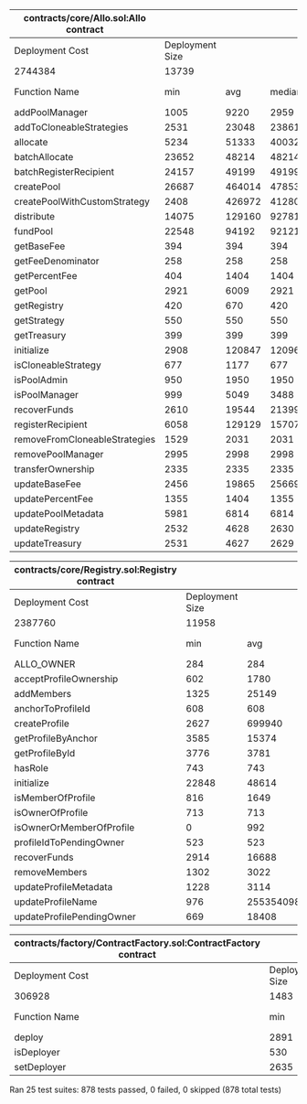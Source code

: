 | contracts/core/Allo.sol:Allo contract |                 |        |        |        |         |
|---------------------------------------|-----------------|--------|--------|--------|---------|
| Deployment Cost                       | Deployment Size |        |        |        |         |
| 2744384                               | 13739           |        |        |        |         |
| Function Name                         | min             | avg    | median | max    | # calls |
| addPoolManager                        | 1005            | 9220   | 2959   | 23698  | 3       |
| addToCloneableStrategies              | 2531            | 23048  | 23861  | 25861  | 45      |
| allocate                              | 5234            | 51333  | 40032  | 138575 | 57      |
| batchAllocate                         | 23652           | 48214  | 48214  | 72776  | 2       |
| batchRegisterRecipient                | 24157           | 49199  | 49199  | 74242  | 2       |
| createPool                            | 26687           | 464014 | 478535 | 478535 | 44      |
| createPoolWithCustomStrategy          | 2408            | 426972 | 412808 | 533384 | 755     |
| distribute                            | 14075           | 129160 | 92781  | 292987 | 13      |
| fundPool                              | 22548           | 94192  | 92121  | 121964 | 147     |
| getBaseFee                            | 394             | 394    | 394    | 394    | 2       |
| getFeeDenominator                     | 258             | 258    | 258    | 258    | 2       |
| getPercentFee                         | 404             | 1404   | 1404   | 2404   | 4       |
| getPool                               | 2921            | 6009   | 2921   | 16921  | 193     |
| getRegistry                           | 420             | 670    | 420    | 2420   | 758     |
| getStrategy                           | 550             | 550    | 550    | 550    | 42      |
| getTreasury                           | 399             | 399    | 399    | 399    | 2       |
| initialize                            | 2908            | 120847 | 120967 | 140867 | 818     |
| isCloneableStrategy                   | 677             | 1177   | 677    | 2677   | 4       |
| isPoolAdmin                           | 950             | 1950   | 1950   | 2950   | 2       |
| isPoolManager                         | 999             | 5049   | 3488   | 9488   | 981     |
| recoverFunds                          | 2610            | 19544  | 21399  | 34625  | 3       |
| registerRecipient                     | 6058            | 129129 | 157072 | 205379 | 74      |
| removeFromCloneableStrategies         | 1529            | 2031   | 2031   | 2533   | 2       |
| removePoolManager                     | 2995            | 2998   | 2998   | 3002   | 2       |
| transferOwnership                     | 2335            | 2335   | 2335   | 2335   | 51      |
| updateBaseFee                         | 2456            | 19865  | 25669  | 25669  | 4       |
| updatePercentFee                      | 1355            | 1404   | 1355   | 8593   | 193     |
| updatePoolMetadata                    | 5981            | 6814   | 6814   | 7648   | 2       |
| updateRegistry                        | 2532            | 4628   | 2630   | 8722   | 3       |
| updateTreasury                        | 2531            | 4627   | 2629   | 8721   | 3       |


| contracts/core/Registry.sol:Registry contract |                 |                     |        |                     |         |
|-----------------------------------------------|-----------------|---------------------|--------|---------------------|---------|
| Deployment Cost                               | Deployment Size |                     |        |                     |         |
| 2387760                                       | 11958           |                     |        |                     |         |
| Function Name                                 | min             | avg                 | median | max                 | # calls |
| ALLO_OWNER                                    | 284             | 284                 | 284    | 284                 | 1       |
| acceptProfileOwnership                        | 602             | 1780                | 2137   | 2602                | 3       |
| addMembers                                    | 1325            | 25149               | 25909  | 46778               | 67      |
| anchorToProfileId                             | 608             | 608                 | 608    | 608                 | 4       |
| createProfile                                 | 2627            | 699940              | 700009 | 830027              | 2486    |
| getProfileByAnchor                            | 3585            | 15374               | 19585  | 20071               | 274     |
| getProfileById                                | 3776            | 3781                | 3776   | 5240                | 2466    |
| hasRole                                       | 743             | 743                 | 743    | 743                 | 1       |
| initialize                                    | 22848           | 48614               | 48645  | 48645               | 856     |
| isMemberOfProfile                             | 816             | 1649                | 816    | 2816                | 12      |
| isOwnerOfProfile                              | 713             | 713                 | 713    | 713                 | 7       |
| isOwnerOrMemberOfProfile                      | 0               | 992                 | 696    | 5016                | 1043    |
| profileIdToPendingOwner                       | 523             | 523                 | 523    | 523                 | 3       |
| recoverFunds                                  | 2914            | 16688               | 14478  | 34883               | 4       |
| removeMembers                                 | 1302            | 3022                | 2719   | 5348                | 4       |
| updateProfileMetadata                         | 1228            | 3114                | 3228   | 4887                | 3       |
| updateProfileName                             | 976             | 2553540988718927679 | 491722 | 8937393460515998189 | 7       |
| updateProfilePendingOwner                     | 669             | 18408               | 24321  | 24321               | 4       |


| contracts/factory/ContractFactory.sol:ContractFactory contract |                 |        |        |        |         |
|----------------------------------------------------------------|-----------------|--------|--------|--------|---------|
| Deployment Cost                                                | Deployment Size |        |        |        |         |
| 306928                                                         | 1483            |        |        |        |         |
| Function Name                                                  | min             | avg    | median | max    | # calls |
| deploy                                                         | 2891            | 289075 | 289393 | 574624 | 4       |
| isDeployer                                                     | 530             | 2030   | 2530   | 2530   | 4       |
| setDeployer                                                    | 2635            | 20304  | 22829  | 22829  | 8       |



Ran 25 test suites: 878 tests passed, 0 failed, 0 skipped (878 total tests)
